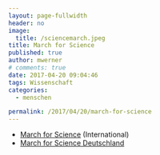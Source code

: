 ```yaml
---
layout: page-fullwidth
header: no
image:
  title: /sciencemarch.jpeg
title: March for Science
published: true
author: mwerner
# comments: true 
date: 2017-04-20 09:04:46
tags: Wissenschaft
categories:
  - menschen

permalink: /2017/04/20/march-for-science
---
```



  * [March for Science][2] (International)
  * [March for Science Deutschland][1]

 [1]: http://marchforscience.de
 [2]: https://www.marchforscience.com
